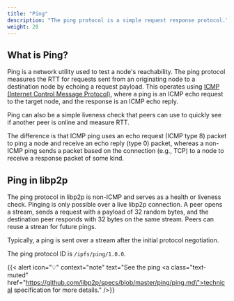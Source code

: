 ```yaml
---
title: "Ping"
description: "The ping protocol is a simple request response protocol."
weight: 20
---
```


## What is Ping?

Ping is a network utility used to test a node's reachability.
The ping protocol measures the RTT for requests sent from an
originating node to a destination node by echoing a request payload.
This operates using
[ICMP (Internet Control Message Protocol)](https://en.wikipedia.org/wiki/Internet_Control_Message_Protocol),
where a ping is an ICMP echo request to the target node, and the response
is an ICMP echo reply.

Ping can also be a simple liveness check that peers can use to quickly
see if another peer is online and measure RTT.

The difference is that ICMP ping uses an echo request (ICMP type 8) packet
to ping a node and receive an echo reply (type 0) packet, whereas a non-ICMP ping
sends a packet based on the connection (e.g., TCP) to a node to receive
a response packet of some kind.

## Ping in libp2p

The ping protocol in libp2p is non-ICMP and serves as a health or liveness check.
Pinging is only possible over a live libp2p connection.
A peer opens a stream, sends a request with a payload of 32 random
bytes, and the destination peer responds with 32 bytes on the same stream.
Peers can reuse a strean for future pings.

Typically, a ping is sent over a stream after the initial protocol negotiation.

The ping protocol ID is `/ipfs/ping/1.0.0`.

{{< alert icon="💡" context="note" text="See the ping <a class=\"text-muted\" href=\"https://github.com/libp2p/specs/blob/master/ping/ping.md\">technical specification</a> for more details." />}}
